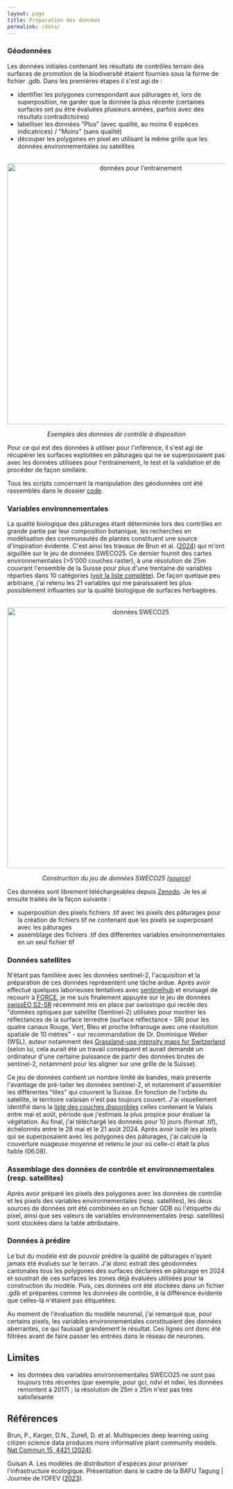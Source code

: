 ```yaml
---
layout: page
title: Préparation des données
permalink: /data/
---
```



### Géodonnées
   
Les données initiales contenant les résultats de contrôles terrain des surfaces de promotion de la biodiversité étaient fournies sous la forme de fichier .gdb. Dans les premières étapes il s'est agi de :

- identifier les polygones correspondant aux pâturages et, lors de superposition, ne garder que la donnée la plus récente (certaines surfaces ont pu être évaluées plusieurs années, parfois avec des résultats contradictoires)
- labelliser les données "Plus" (avec qualité, au moins 6 espèces indicatrices) / "Moins" (sans qualité)
- découper les polygones en pixel en utilisant la même grille que les données environnementales ou satellites

<div align="center">
  <br>
   <img src="{{site.baseurl}}/images/preparation_data_controles.png" alt="données pour l'entrainement" width="600"/>
  <!-- <img src="/images/preparation_data_controles.png" alt="données pour l'entrainement" width="200"/> -->
  <br>  
  <p align="center">
    <i>Exemples des données de contrôle à disposition</i>
  </p>
</div>

Pour ce qui est des données à utiliser pour l'inférence, il s'est agi de récupérer les surfaces exploitées en pâturages qui ne se superposaient pas avec les données utilisées pour l'entrainement, le test et la validation et de procéder de façon similaire.

Tous les scripts concernant la manipulation des géodonnées ont été rassemblés dans le dossier [code](https://github.com/sca-opdir/sber-biodiversite-ml-prediction/tree/main/code).

### Variables environnementales
   
La qualité biologique des pâturages étant déterminée lors des contrôles en grande partie par leur composition botanique, les recherches en modélisation des communautés de plantes constituent une source d'inspiration évidente. C'est ainsi les travaux de Brun et al. ([2024](https://doi.org/10.1038/s41467-024-48559-9)) qui m'ont aiguillée sur le jeu de données SWECO25. Ce dernier fournit des cartes environnementales (>5'000 couches raster), à une résolution de 25m couvrant l'ensemble de la Suisse pour plus d'une trentaine de variables réparties dans 10 catégories (<a href="sweco25_details">voir la liste complète</a>). De façon quelque peu arbitraire, j'ai retenu les 21 variables qui me paraissaient les plus possiblement influantes sur la qualité biologique de surfaces herbagères.

<div align="center">
  <br>
  <img src="{{site.baseurl}}/images/preparation_data_sweco25.png" alt="données SWECO25" width="600"/>
  <br>  
  <p align="center">
    <i>Construction du jeu de données SWECO25 (<a href="https://www.bafu.admin.ch/dam/bafu/fr/dokumente/biodiversitaet/praesentation/referat-antoine-guisan-bafu-tagung-30-11-23.pdf.download.pdf/Les%20mod%C3%A8les%20de%20distribution%20d%27esp%C3%A8ces%20pour%20prioriser%20l%27infrastructure%20%C3%A9cologique.pdf">source</a>)</i>
  </p>
</div>

Ces données sont librement téléchargeables depuis [Zenodo](https://zenodo.org/communities/sweco25/records). Je les ai ensuite traités de la façon suivante :
- superposition des pixels fichiers .tif avec les pixels des pâturages pour la création de fichiers tif ne contenant que les pixels se superposant avec les pâturages
- assemblage des fichiers .tif des différentes variables environnementales en un seul fichier tif

### Données satellites

N'étant pas familière avec les données sentinel-2, l'acquisition et la préparation de ces données représentent une tâche ardue. Après avoir effectué quelques laborieuses tentatives avec [sentinelhub](https://sentinelhub-py.readthedocs.io/en/latest/index.html) et envisagé de recourir à [FORCE](https://force-eo.readthedocs.io/en/latest/), je me suis finalement appuyée sur le jeu de données [swissEO S2-SR](https://www.swisstopo.admin.ch/fr/imagesatellite-swisseo-s2-sr) récemment mis en place par swisstopo qui recèle des "données optiques par satellite (Sentinel-2) utilisées pour montrer les réflectances de la surface terrestre (surface reflectance - SR) pour les quatre canaux Rouge, Vert, Bleu et proche Infrarouge avec une résolution spatiale de 10 mètres" - sur recommandation de Dr. Dominique Weber (WSL), auteur notamment des [Grassland-use intensity maps for Switzerland](https://www.envidat.ch/#/metadata/grassland-use-intensity-maps-for-switzerland) (selon lui, cela aurait été un travail conséquent et aurait demandé un ordinateur d'une certaine puissance de partir des données brutes de sentinel-2, notamment pour les aligner sur une grille de la Suisse).

Ce jeu de données contient un nombre limité de bandes, mais présente l'avantage de pré-taiter les données sentinel-2, et notamment d'assembler les différentes "tiles" qui couvrent la Suisse. En fonction de l'orbite du satellite, le territoire valaisan n'est pas toujours couvert. J'ai visuellement identifié dans la [liste des couches disponibles](https://data.geo.admin.ch/browser/index.html#/collections/ch.swisstopo.swisseo_s2-sr_v100?.language=en) celles contenant le Valais entre mai et août, période que j'estimais la plus propice pour évaluer la végétation. Au final, j'ai téléchargé les donneés pour 10 jours (format .tif), échelonnés entre le 28 mai et le 21 août 2024. Après avoir isolé les pixels qui se superposaient avec les polygones des pâturages, j'ai calculé la couverture nuageuse moyenne et retenu le jour où celle-ci était la plus faible (06.08).

### Assemblage des données de contrôle et environnementales (resp. satellites)
   
Après avoir préparé les pixels des polygones avec les données de contrôle et les pixels des variables environnementales (resp. satellites), les deux sources de données ont été combinées en un fichier GDB où l'étiquette du pixel, ainsi que ses valeurs de variables environnementales (resp. satellites) sont stockées dans la table attributaire. 

### Données à prédire

Le but du modèle est de pouvoir prédire la qualité de pâturages n'ayant jamais été évalués sur le terrain. J'ai donc extrait des géodonnées cantonales tous les polygones des surfaces déclarées en pâturage en 2024 et soustrait de ces surfaces les zones déjà évaluées utilisées pour la construction du modèle. Puis, ces données ont été stockées dans un fichier .gdb et préparées comme les données de contrôle, à la différence évidente que celles-là n'étaient pas étiquetées.

Au moment de l'évaluation du modèle neuronal, j'ai remarqué que, pour certains pixels, les variables environnementales constituaient des données aberrantes, ce qui faussait grandement le résultat. Ces lignes ont donc été filtrées avant de faire passer les entrées dans le réseau de neurones.

## Limites

- les données des variables environnementales SWECO25 ne sont pas toujours très récentes (par exemple, pour gci, ndvi et ndwi, les données remontent à 2017) ; la résolution de 25m x 25m n'est pas très satisfaisante

## Références

Brun, P., Karger, D.N., Zurell, D. et al. Multispecies deep learning using citizen science data produces more informative plant community models. [Nat Commun 15, 4421 (2024)](https://doi.org/10.1038/s41467-024-48559-9). 

Guisan A. Les modèles de distribution d'espèces pour prioriser l'infrastructure écologique. Présentation dans le cadre de la BAFU Tagung | Journée de l’OFEV ([2023](https://www.bafu.admin.ch/dam/bafu/fr/dokumente/biodiversitaet/praesentation/referat-antoine-guisan-bafu-tagung-30-11-23.pdf.download.pdf/Les%20mod%C3%A8les%20de%20distribution%20d%27esp%C3%A8ces%20pour%20prioriser%20l%27infrastructure%20%C3%A9cologique.pdf)).


